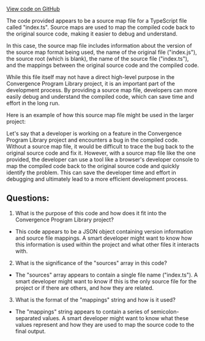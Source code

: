 [View code on GitHub](https://github.com/convergence-rfq/convergence-program-library/psyoptions-american-instrument/js/generated/types/index.js.map)

The code provided appears to be a source map file for a TypeScript file called "index.ts". Source maps are used to map the compiled code back to the original source code, making it easier to debug and understand. 

In this case, the source map file includes information about the version of the source map format being used, the name of the original file ("index.js"), the source root (which is blank), the name of the source file ("index.ts"), and the mappings between the original source code and the compiled code. 

While this file itself may not have a direct high-level purpose in the Convergence Program Library project, it is an important part of the development process. By providing a source map file, developers can more easily debug and understand the compiled code, which can save time and effort in the long run. 

Here is an example of how this source map file might be used in the larger project:

Let's say that a developer is working on a feature in the Convergence Program Library project and encounters a bug in the compiled code. Without a source map file, it would be difficult to trace the bug back to the original source code and fix it. However, with a source map file like the one provided, the developer can use a tool like a browser's developer console to map the compiled code back to the original source code and quickly identify the problem. This can save the developer time and effort in debugging and ultimately lead to a more efficient development process.
## Questions: 
 1. What is the purpose of this code and how does it fit into the Convergence Program Library project? 
- This code appears to be a JSON object containing version information and source file mappings. A smart developer might want to know how this information is used within the project and what other files it interacts with.

2. What is the significance of the "sources" array in this code? 
- The "sources" array appears to contain a single file name ("index.ts"). A smart developer might want to know if this is the only source file for the project or if there are others, and how they are related.

3. What is the format of the "mappings" string and how is it used? 
- The "mappings" string appears to contain a series of semicolon-separated values. A smart developer might want to know what these values represent and how they are used to map the source code to the final output.